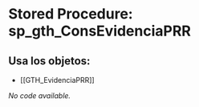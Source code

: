 # Stored Procedure: sp_gth_ConsEvidenciaPRR

## Usa los objetos:
- [[GTH_EvidenciaPRR]]

*No code available.*
